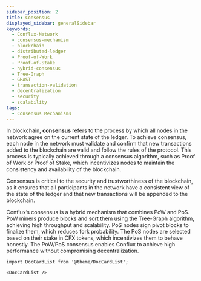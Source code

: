 ```yaml
---
sidebar_position: 2
title: Consensus
displayed_sidebar: generalSidebar
keywords:
  - Conflux-Network
  - consensus-mechanism
  - blockchain
  - distributed-ledger
  - Proof-of-Work
  - Proof-of-Stake
  - hybrid-consensus
  - Tree-Graph
  - GHAST
  - transaction-validation
  - decentralization
  - security
  - scalability
tags:
  - Consensus Mechanisms
---
```


In blockchain, **consensus** refers to the process by which all nodes in the network agree on the current state of the ledger. To achieve consensus, each node in the network must validate and confirm that new transactions added to the blockchain are valid and follow the rules of the protocol. This process is typically achieved through a consensus algorithm, such as Proof of Work or Proof of Stake, which incentivizes nodes to maintain the consistency and availability of the blockchain.

Consensus is critical to the security and trustworthiness of the blockchain, as it ensures that all participants in the network have a consistent view of the state of the ledger and that new transactions will be appended to the blockchain.

Conflux’s consensus is a hybrid mechanism that combines PoW and PoS. PoW miners produce blocks and sort them using the Tree-Graph algorithm, achieving high throughput and scalability. PoS nodes sign pivot blocks to finalize them, which reduces fork probability. The PoS nodes are selected based on their stake in CFX tokens, which incentivizes them to behave honestly. The PoW/PoS consensus enables Conflux to achieve high performance without compromising decentralization.

```mdx-code-block
import DocCardList from '@theme/DocCardList';

<DocCardList />
```
